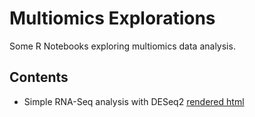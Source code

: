# Multiomics Explorations

Some R Notebooks exploring multiomics data analysis.

## Contents

* Simple RNA-Seq analysis with DESeq2 [rendered html](https://htmlpreview.github.io/?https://github.com/sthorn/multiomics-explorations/blob/master/simple_RNA_seq_analysis.nb.html)
